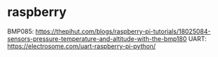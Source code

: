 # raspberry
BMP085: https://thepihut.com/blogs/raspberry-pi-tutorials/18025084-sensors-pressure-temperature-and-altitude-with-the-bmp180
UART: https://electrosome.com/uart-raspberry-pi-python/
